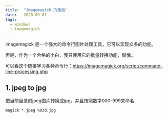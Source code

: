 ```yaml
---
title:  "Imagemagick 的使用"
date:   2020-09-01
tags:
  - windows
  - imagemagick
---
```


Imagemagick 是一个强大的命令行图片处理工具，它可以实现众多的功能。

但是，作为一个合格的小白，我只使用它的批量转换功能，惭愧。

可以看这个链接学习各种命令行：https://imagemagick.org/script/command-line-processing.php

## 1. jpeg to jpg

把当前目录的jpeg图片转换成jpg，并且按照数字000-999来命名

```
magick *.jpeg %03d.jpg
```

